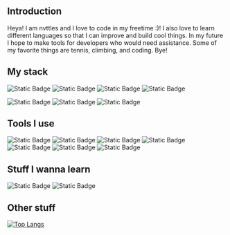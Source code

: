 ## Introduction
Heya! I am nvttles and I love to code in my freetime :)! I also love to learn different languages so that I can improve and build cool things. In my future I hope to make tools for developers who would need assistance. Some of my favorite things are tennis, climbing, and coding. Bye!

## My stack

![Static Badge](https://img.shields.io/badge/Rust-blue?style=flat&logo=Rust&logoColor=FFFF)
![Static Badge](https://img.shields.io/badge/Web-blue?style=flat&logo=HTML5&logoColor=FFFFFF)
![Static Badge](https://img.shields.io/badge/Luau-blue?style=flat&logo=Luau&logoColor=FFFFFF)
![Static Badge](https://img.shields.io/badge/Lua-blue?style=flat&logo=Lua&logoColor=FFFFFF)


![Static Badge](https://img.shields.io/badge/IntellijIDEA-blue?style=flat&logo=intellijidea&logoColor=FFFF)
![Static Badge](https://img.shields.io/badge/Xcode-blue?style=flat&logo=Xcode&logoColor=FFFFFF)
![Static Badge](https://img.shields.io/badge/VSC-blue?style=flat&logo=Google-Gemini&logoColor=FFFFFF)

## Tools I use

![Static Badge](https://img.shields.io/badge/Git-blue?style=flat&logo=Git&logoColor=FFFF)
![Static Badge](https://img.shields.io/badge/SCSS-blue?style=flat&logo=Sass&logoColor=FFFF)
![Static Badge](https://img.shields.io/badge/Node.js-blue?style=flat&logo=Node.js&logoColor=FFFF)
![Static Badge](https://img.shields.io/badge/IntellijIDEA-blue?style=flat&logo=intellijidea&logoColor=FFFF)
![Static Badge](https://img.shields.io/badge/RS-blue?style=flat&logo=Roblox-Studio&logoColor=FFFF)
![Static Badge](https://img.shields.io/badge/Roact-blue?style=flat&logo=React&logoColor=FFFF)
![Static Badge](https://img.shields.io/badge/Darklua-blue?style=flat)

## Stuff I wanna learn

![Static Badge](https://img.shields.io/badge/Scala-blue?style=flat&logo=Scala&logoColor=FFFFFF)
![Static Badge](https://img.shields.io/badge/OCaml-blue?style=flat&logo=OCaml&logoColor=FFFFFF)

## Other stuff

[![Top Langs](https://github-readme-stats.vercel.app/api/top-langs/?username=nvttles&langs_count=100)](https://github.com/nvttles/github-readme-stats)
